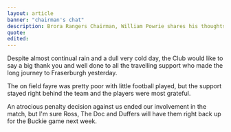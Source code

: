 ```yaml
---
layout: article
banner: "chairman's chat"
description: Brora Rangers Chairman, William Powrie shares his thoughts on all things football.
quote:
edited:
---
```

Despite almost continual rain and a dull very cold day, the Club would like to say a big thank you and well done to all the travelling support who made the long journey to Fraserburgh yesterday.

The on field fayre was pretty poor with little football played, but the support stayed right behind the team and the players were most grateful.

An atrocious penalty decision against us ended our involvement in the match, but I'm sure Ross, The Doc and Duffers will have them right back up for the Buckie game next week.
